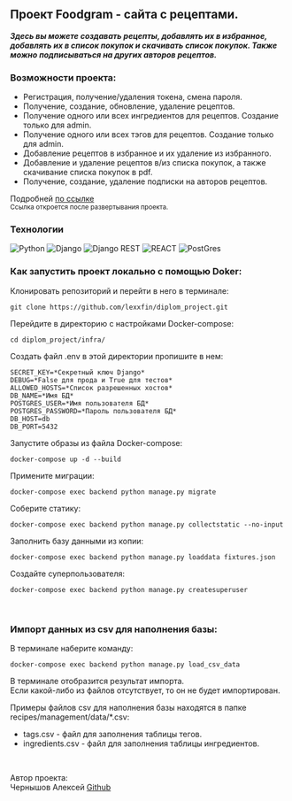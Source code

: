 [//]: # (![Test and push to Docker Hub]&#40;https://github.com/lexxfin/diplom_project/actions/workflows/foodgram_workflow.yml/badge.svg&#41;)

## Проект Foodgram - сайта с рецептами.

***Здесь вы можете создавать рецепты, добавлять их в избранное, добавлять их в список покупок и скачивать список покупок. Также можно подписываться на других авторов рецептов.***

### Возможности проекта:
- Регистрация, получение/удаления токена, смена пароля.
- Получение, создание, обновление, удаление рецептов.
- Получение одного или всех ингредиентов для рецептов. Создание только для admin.
- Получение одного или всех тэгов для рецептов. Создание только для admin.
- Добавление рецептов в избранное и их удаление из избранного.
- Добавление и удаление рецептов в/из списка покупок, а также скачивание списка покупок в pdf.
- Получение, создание, удаление подписки на авторов рецептов.

Подробней [по ссылке](http://localhost/api/docs/)<br>
<sub>Ссылка откроется после развертывания проекта.</sub>
<br>
### Технологии
![Python](https://img.shields.io/badge/Python-3.9.8-%23254F72?style=for-the-badge&logo=python&logoColor=yellow&labelColor=254f72)
![Django](https://img.shields.io/badge/Django-3.2.16-0C4B33?style=for-the-badge&logo=django&logoColor=white&labelColor=0C4B33)
![Django REST](https://img.shields.io/badge/Django%20REST-3.12.4-802D2D?style=for-the-badge&logo=django&logoColor=white&labelColor=802D2D)
![REACT](https://img.shields.io/badge/React-20232A?style=for-the-badge&logo=react&logoColor=white&labelColor=20232A)
![PostGres](https://img.shields.io/badge/PostGres-31648D?style=for-the-badge&logo=postgresql&logoColor=white&labelColor=31648D)


### Как запустить проект локально с помощью Doker:

Клонировать репозиторий и перейти в него в терминале:

```
git clone https://github.com/lexxfin/diplom_project.git
```

Перейдите в директорию с настройками Docker-compose:

```
cd diplom_project/infra/
```

Создать файл .env в этой директории пропишите в нем:

```
SECRET_KEY=*Секретный ключ Django*
DEBUG=*False для прода и True для тестов*
ALLOWED_HOSTS=*Список разрешенных хостов*
DB_NAME=*Имя БД*
POSTGRES_USER=*Имя пользователя БД*
POSTGRES_PASSWORD=*Пароль пользователя БД*
DB_HOST=db
DB_PORT=5432
```

Запустите образы из файла Docker-compose:
```
docker-compose up -d --build
```

Примените миграции:

```
docker-compose exec backend python manage.py migrate
```

Соберите статику:

```
docker-compose exec backend python manage.py collectstatic --no-input
```

Заполнить базу данными из копии:

```
docker-compose exec backend python manage.py loaddata fixtures.json
```

Создайте суперпользователя:

```
docker-compose exec backend python manage.py createsuperuser
```

<br>

### Импорт данных из csv для наполнения базы:

В терминале наберите команду:

```
docker-compose exec backend python manage.py load_csv_data
```

В терминале отобразится результат импорта.<br>
Если какой-либо из файлов отсутствует, то он не будет импортирован.

Примеры файлов csv для наполнения базы находятся в папке recipes/management/data/*.csv:
- tags.csv - файл для заполнения таблицы тегов.
- ingredients.csv - файл для заполнения таблицы ингредиентов.
<br>

Автор проекта:
<br>
Чернышов Алексей [Github](https://github.com/lexxfin)